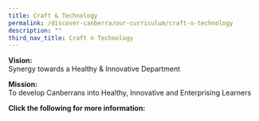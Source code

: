 ```yaml
---
title: Craft & Technology
permalink: /discover-canberra/our-curriculum/craft-n-technology
description: ""
third_nav_title: Craft n Technology
---
```


<p><strong>Vision:</strong><br />Synergy towards a Healthy &amp; Innovative Department</p>
<p><strong>Mission:<br /></strong>To develop Canberrans into Healthy, Innovative and Enterprising Learners</p>
<p><strong>Click the following for more information:</strong></p>